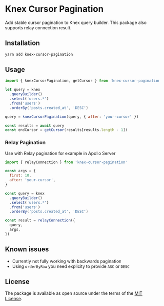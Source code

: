 # Knex Cursor Pagination

Add stable cursor pagination to Knex query builder. This package also supports relay connection result.

## Installation

```sh
yarn add knex-cursor-pagination
```

## Usage

```js
import { knexCursorPagination, getCursor } from 'knex-cursor-pagination'

let query = knex
  .queryBuilder()
  .select('users.*')
  .from('users')
  .orderBy('posts.created_at', 'DESC')

query = knexCursorPagination(query, { after: 'your-cursor' })

const results = await query
const endCursor = getCursor(results[results.length - 1])
```

### Relay Pagination

Use with Relay pagination for example in Apollo Server

```js
import { relayConnection } from 'knex-cursor-pagination'

const args = {
  first: 10,
  after: 'your-cursor',
}

const query = knex
  .queryBuilder()
  .select('users.*')
  .from('users')
  .orderBy('posts.created_at', 'DESC')

const result = relayConnection({
  query,
  args,
})
```

## Known issues

* Currently not fully working with backwards pagination
* Using `orderByRaw` you need explicity to provide `ASC` or `DESC`

## License

The package is available as open source under the terms of the [MIT License](https://opensource.org/licenses/MIT).
